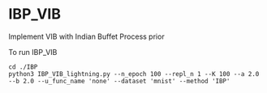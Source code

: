 # IBP_VIB
Implement VIB with Indian Buffet Process prior

To run IBP_VIB
```
cd ./IBP
python3 IBP_VIB_lightning.py --n_epoch 100 --repl_n 1 --K 100 --a 2.0 --b 2.0 --u_func_name 'none' --dataset 'mnist' --method 'IBP'
```
